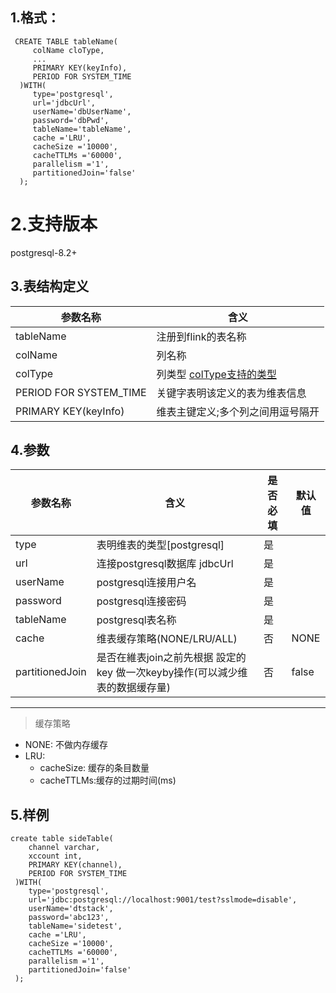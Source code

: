 
## 1.格式：
```
 CREATE TABLE tableName(
     colName cloType,
     ...
     PRIMARY KEY(keyInfo),
     PERIOD FOR SYSTEM_TIME
  )WITH(
     type='postgresql',
     url='jdbcUrl',
     userName='dbUserName',
     password='dbPwd',
     tableName='tableName',
     cache ='LRU',
     cacheSize ='10000',
     cacheTTLMs ='60000',
     parallelism ='1',
     partitionedJoin='false'
  );
```

# 2.支持版本
 postgresql-8.2+
 
## 3.表结构定义
  
 |参数名称|含义|
 |----|---|
 | tableName | 注册到flink的表名称|
 | colName | 列名称|
 | colType | 列类型 [colType支持的类型](colType.md)|
 | PERIOD FOR SYSTEM_TIME | 关键字表明该定义的表为维表信息|
 | PRIMARY KEY(keyInfo) | 维表主键定义;多个列之间用逗号隔开|
 
## 4.参数

  |参数名称|含义|是否必填|默认值|
  |----|---|---|----|
  | type | 表明维表的类型[postgresql] |是||
  | url | 连接postgresql数据库 jdbcUrl |是||
  | userName | postgresql连接用户名 |是||
  | password | postgresql连接密码|是||
  | tableName | postgresql表名称|是||
  | cache | 维表缓存策略(NONE/LRU/ALL)|否|NONE|
  | partitionedJoin | 是否在維表join之前先根据 設定的key 做一次keyby操作(可以減少维表的数据缓存量)|否|false|
  
  ----------
  > 缓存策略
  * NONE: 不做内存缓存
  * LRU:
    * cacheSize: 缓存的条目数量
    * cacheTTLMs:缓存的过期时间(ms)
  

## 5.样例
```
create table sideTable(
    channel varchar,
    xccount int,
    PRIMARY KEY(channel),
    PERIOD FOR SYSTEM_TIME
 )WITH(
    type='postgresql',
    url='jdbc:postgresql://localhost:9001/test?sslmode=disable',
    userName='dtstack',
    password='abc123',
    tableName='sidetest',
    cache ='LRU',
    cacheSize ='10000',
    cacheTTLMs ='60000',
    parallelism ='1',
    partitionedJoin='false'
 );


```


